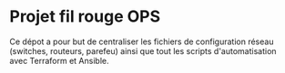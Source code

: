 # Projet fil rouge OPS

Ce dépot a pour but de centraliser les fichiers de configuration réseau (switches, routeurs, parefeu) ainsi que tout les scripts d'automatisation avec Terraform et Ansible.

